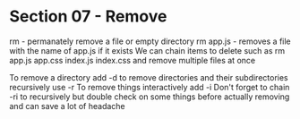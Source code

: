 # Section 07 - Remove
rm - permanately remove a file or empty directory
rm app.js - removes a file with the name of app.js if it exists
We can chain items to delete such as rm app.js app.css index.js index.css and remove multiple files at once

To remove a directory add -d
to remove directories and their subdirectories recursively use -r
To remove things interactively add -i
Don't forget to chain -ri to recursively but double check on some things before actually removing and can save a lot of headache
